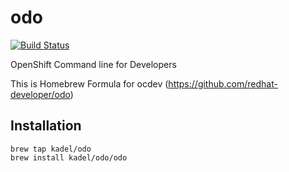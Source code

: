 # odo

[![Build Status](https://travis-ci.org/kadel/homebrew-odo.svg?branch=master)](https://travis-ci.org/kadel/homebrew-odo)

OpenShift Command line for Developers

This is Homebrew Formula for ocdev (https://github.com/redhat-developer/odo)


## Installation
```
brew tap kadel/odo
brew install kadel/odo/odo
```

